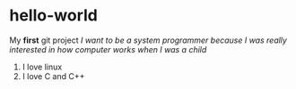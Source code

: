 # hello-world
My **first** git project
*I want to be a system programmer because I was really interested in how computer works when I was a child*
1. I love linux
2. I love C and C++
